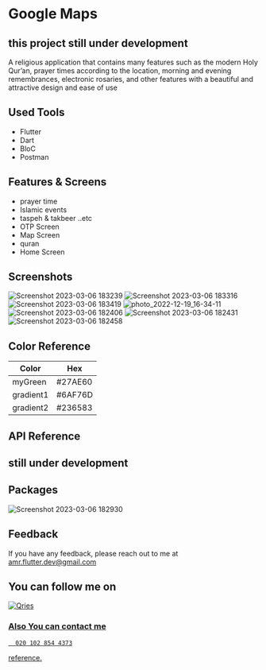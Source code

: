 # Google Maps
## this project still under development

A religious application that contains many features such as the modern Holy
Qur’an, prayer times according to the location, morning and evening
remembrances, electronic rosaries, and other features with a beautiful and
attractive design and ease of use

## Used Tools
- Flutter  
- Dart
- BloC
- Postman



## Features & Screens
- prayer time
- Islamic events
- taspeh & takbeer ..etc
- OTP Screen
- Map Screen
- quran
- Home  Screen

## Screenshots
![Screenshot 2023-03-06 183239](https://user-images.githubusercontent.com/94804979/223172924-7b73c3b6-1ae2-4518-ae8f-602c46929a5a.png)
![Screenshot 2023-03-06 183316](https://user-images.githubusercontent.com/94804979/223173001-e027486d-6a0a-4f52-87f7-e30e47bd09a6.png)
![Screenshot 2023-03-06 183419](https://user-images.githubusercontent.com/94804979/223173078-8ee3127f-34c1-49e8-9e6b-4d7c8acf161b.png)
![photo_2022-12-19_16-34-11](https://user-images.githubusercontent.com/94804979/223169108-240d5458-568c-46d0-949b-f9a3d52cd996.jpg)
![Screenshot 2023-03-06 182406](https://user-images.githubusercontent.com/94804979/223170450-e95887a5-6a9f-4b05-a1e1-7030b89aa58a.png)
![Screenshot 2023-03-06 182431](https://user-images.githubusercontent.com/94804979/223170470-06ed6f1f-5669-4ff1-9258-7c442ae18403.png)
![Screenshot 2023-03-06 182458](https://user-images.githubusercontent.com/94804979/223170487-4292879d-74df-46c2-a2f8-b0d77f2a4377.png)







## Color Reference

| Color             |Hex                                                                |
| ----------------- | ------------------------------------------------------------------ |
| myGreen | #27AE60|
| gradient1 | #6AF76D |
| gradient2 | #236583 |



## API Reference 
## still under development



## Packages
![Screenshot 2023-03-06 182930](https://user-images.githubusercontent.com/94804979/223171627-5e3a8242-3318-484b-b12b-fe689d6da7bd.png)





## Feedback
If you have any feedback, please reach out to me at amr.flutter.dev@gmail.com

## You can follow me on 
<a href="https://www.linkedin.com/in/amr-hussein-51a141220/">
         <img alt="Qries" src="https://img.shields.io/badge/LinkedIn-0077B5?style=for-the-badge&logo=linkedin&logoColor=white"
         >
         
    
### Also You can contact  me 
```http
  020 102 854 4373
```

reference.
